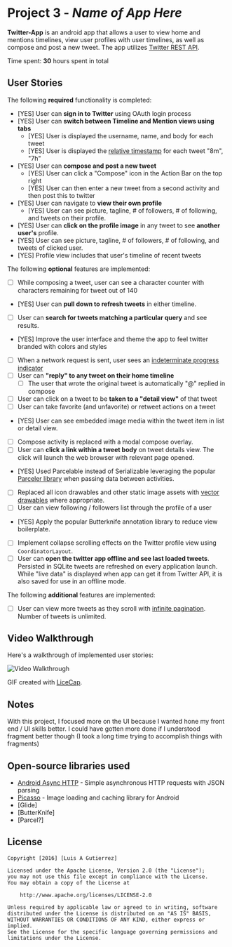 # Project 3 - *Name of App Here*

**Twitter-App** is an android app that allows a user to view home and mentions timelines, view user profiles with user timelines, as well as compose and post a new tweet. The app utilizes [Twitter REST API](https://dev.twitter.com/rest/public).

Time spent: **30** hours spent in total

## User Stories

The following **required** functionality is completed:

* [YES] User can **sign in to Twitter** using OAuth login process
* [YES] User can **switch between Timeline and Mention views using tabs**
  * [YES] User is displayed the username, name, and body for each tweet
  * [YES] User is displayed the [relative timestamp](https://gist.github.com/nesquena/f786232f5ef72f6e10a7) for each tweet "8m", "7h"
* [YES] User can **compose and post a new tweet**
  * [YES] User can click a "Compose" icon in the Action Bar on the top right
  * [YES] User can then enter a new tweet from a second activity and then post this to twitter
* [YES] User can navigate to **view their own profile**
  * [YES] User can see picture, tagline, # of followers, # of following, and tweets on their profile.
* [YES] User can **click on the profile image** in any tweet to see **another user's** profile.
 * [YES] User can see picture, tagline, # of followers, # of following, and tweets of clicked user.
 * [YES] Profile view includes that user's timeline of recent tweets

The following **optional** features are implemented:

* [ ] While composing a tweet, user can see a character counter with characters remaining for tweet out of 140
* [YES] User can **pull down to refresh tweets** in either timeline.
* [ ] User can **search for tweets matching a particular query** and see results.
* [YES] Improve the user interface and theme the app to feel twitter branded with colors and styles
* [ ] When a network request is sent, user sees an [indeterminate progress indicator](http://guides.codepath.com/android/Handling-ProgressBars#progress-within-actionbar)
* [ ] User can **"reply" to any tweet on their home timeline**
  * [ ] The user that wrote the original tweet is automatically "@" replied in compose
* [ ] User can click on a tweet to be **taken to a "detail view"** of that tweet
 * [ ] User can take favorite (and unfavorite) or retweet actions on a tweet
* [YES] User can see embedded image media within the tweet item in list or detail view.
* [ ] Compose activity is replaced with a modal compose overlay.
* [ ] User can **click a link within a tweet body** on tweet details view. The click will launch the web browser with relevant page opened.
* [YES] Used Parcelable instead of Serializable leveraging the popular [Parceler library](http://guides.codepath.com/android/Using-Parceler) when passing data between activities.
* [ ] Replaced all icon drawables and other static image assets with [vector drawables](http://guides.codepath.com/android/Drawables#vector-drawables) where appropriate.
* [ ] User can view following / followers list through the profile of a user
* [YES] Apply the popular Butterknife annotation library to reduce view boilerplate.
* [ ] Implement collapse scrolling effects on the Twitter profile view using `CoordinatorLayout`.
* [ ] User can **open the twitter app offline and see last loaded tweets**. Persisted in SQLite tweets are refreshed on every application launch. While "live data" is displayed when app can get it from Twitter API, it is also saved for use in an offline mode.

The following **additional** features are implemented:

* [ ] User can view more tweets as they scroll with [infinite pagination](http://guides.codepath.com/android/Endless-Scrolling-with-AdapterViews-and-RecyclerView). Number of tweets is unlimited.

## Video Walkthrough

Here's a walkthrough of implemented user stories:

<img src='http://i.imgur.com/link/to/your/gif/file.gif' title='Video Walkthrough' width='' alt='Video Walkthrough' />

GIF created with [LiceCap](http://www.cockos.com/licecap/).

## Notes

With this project, I focused more on the UI because I wanted hone my front end / UI skills better. I could have gotten more done if I understood fragment better though (I took a long time trying to accomplish things with fragments) 

## Open-source libraries used

- [Android Async HTTP](https://github.com/loopj/android-async-http) - Simple asynchronous HTTP requests with JSON parsing
- [Picasso](http://square.github.io/picasso/) - Image loading and caching library for Android
- [Glide]
- [ButterKnife]
- [Parcel?]

## License

    Copyright [2016] [Luis A Gutierrez]

    Licensed under the Apache License, Version 2.0 (the "License");
    you may not use this file except in compliance with the License.
    You may obtain a copy of the License at

        http://www.apache.org/licenses/LICENSE-2.0

    Unless required by applicable law or agreed to in writing, software
    distributed under the License is distributed on an "AS IS" BASIS,
    WITHOUT WARRANTIES OR CONDITIONS OF ANY KIND, either express or implied.
    See the License for the specific language governing permissions and
    limitations under the License.
